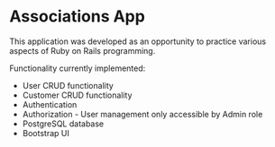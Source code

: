 # Associations App
This application was developed as an opportunity to practice various aspects of Ruby on Rails programming.

Functionality currently implemented:

* User CRUD functionality
* Customer CRUD functionality
* Authentication
* Authorization - User management only accessible by Admin role
* PostgreSQL database
* Bootstrap UI